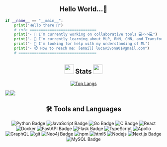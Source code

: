 <H2 align="center">Hello World...👋</H2>


```python
if __name__ == "__main__":
    print("Hello there 👋")
    # info ==============================
    print("- 🔭 I’m currently working on collaborative tools 💻<->💻")
    print("- 🌱 I’m currently learning about MLP, RNN, CNN, and Transformers")
    print("- 🤔 I’m looking for help with my understanding of ML")
    print("- 📫 How to reach me: [email] lucavivona01@gmail.com")
    # ===================================

```
<!--
**LVivona/Lvivona** is a ✨ _special_ ✨ repository because its `README.md` (this file) appears on your GitHub profile.

Here are some ideas to get you started:

- 🔭 I’m currently working on ...
- 🌱 I’m currently learning ...
- 👯 I’m looking to collaborate on ...
- 🤔 I’m looking for help with ...
- 💬 Ask me about ...
- 📫 How to reach me: ...
- 😄 Pronouns: ...
- ⚡ Fun fact: ...
-->

<H2 align="center"> <img src="https://user-images.githubusercontent.com/66436951/198939623-71f46b85-c2e1-4135-b78b-38c95b6cb2c1.gif" width="30" height="30"/>
Stats <img src="https://user-images.githubusercontent.com/66436951/198939623-71f46b85-c2e1-4135-b78b-38c95b6cb2c1.gif" width="30" height="30"/></H2>
<div align="center">
  
  [![Top Langs](https://github-readme-stats.vercel.app/api/top-langs/?username=LVivona&theme=radical&layout=compact)](https://github.com/anuraghazra/github-readme-stats) 


<div style="display: flex; flex-direction: row;">
<img class="img" src="https://github-readme-stats.vercel.app/api?username=LVivona&show_icons=true&theme=radical"/>
<img class="img" src="http://github-readme-streak-stats.herokuapp.com?user=LVivona&theme=radical&fire=DD7122"/>
</div>
    
</div>

<H2 align="center">🛠️ Tools and Languages</H2>
<p align="center">
  <img src="https://img.shields.io/badge/Python-3776AB?logo=python&logoColor=fff&style=flat-square" alt="Python Badge">
<img src="https://img.shields.io/badge/JavaScript-F7DF1E?logo=javascript&logoColor=000&style=flat-square" alt="JavaScript Badge">
    <img src="https://img.shields.io/badge/Go-00ADD8?logo=go&logoColor=fff&style=flat-square" alt="Go Badge">
<img src="https://img.shields.io/badge/C-A8B9CC?logo=c&logoColor=fff&style=flat-square" alt="C Badge">
  <img alt="React" src="https://img.shields.io/badge/-React-45b8d8?style=flat-square&logo=react&logoColor=white" />
  <img alt="Docker" src="https://img.shields.io/badge/-Docker-46a2f1?style=flat-square&logo=docker&logoColor=white" />
  <img src="https://img.shields.io/badge/FastAPI-009688?logo=fastapi&logoColor=fff&style=flat-square" alt="FastAPI Badge">
  <img src="https://img.shields.io/badge/Flask-000?logo=flask&logoColor=fff&style=flat-square" alt="Flask Badge">
  <img alt="TypeScript" src="https://img.shields.io/badge/-TypeScript-007ACC?style=flat-square&logo=typescript&logoColor=white" />
  <img alt="Apollo" src="https://img.shields.io/badge/-Apollo%20GraphQL-311C87?style=flat-square&logo=apollo-graphql&logoColor=white" />
  <img alt="GraphQL" src="https://img.shields.io/badge/-GraphQL-E10098?style=flat-square&logo=graphql&logoColor=white" />
  <img alt="git" src="https://img.shields.io/badge/-Git-F05032?style=flat-square&logo=git&logoColor=white" />
  <img src="https://img.shields.io/badge/Neo4j-4581C3?logo=neo4j&logoColor=fff&style=flat-square" alt="Neo4j Badge">
  <img alt="npm" src="https://img.shields.io/badge/-NPM-CB3837?style=flat-square&logo=npm&logoColor=white" />
  <img alt="html5" src="https://img.shields.io/badge/-HTML5-E34F26?style=flat-square&logo=html5&logoColor=white" />
  <img alt="Nodejs" src="https://img.shields.io/badge/-Nodejs-43853d?style=flat-square&logo=Node.js&logoColor=white" />
  <img src="https://img.shields.io/badge/Next.js-000?logo=nextdotjs&logoColor=fff&style=flat-square" alt="Next.js Badge">
  <img src="https://img.shields.io/badge/MySQL-4479A1?logo=mysql&logoColor=fff&style=flat-square" alt="MySQL Badge">
</p>

